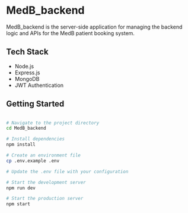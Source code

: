 # MedB_backend

MedB_backend is the server-side application for managing the backend logic and APIs for the MedB patient booking system.

## Tech Stack

- Node.js
- Express.js
- MongoDB
- JWT Authentication

## Getting Started

```bash

# Navigate to the project directory
cd MedB_backend

# Install dependencies
npm install

# Create an environment file
cp .env.example .env

# Update the .env file with your configuration

# Start the development server
npm run dev

# Start the production server
npm start
